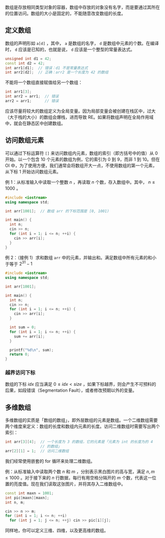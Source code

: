 数组是存放相同类型对象的容器，数组中存放的对象没有名字，而是要通过其所在的位置访问。数组的大小是固定的，不能随意改变数组的长度。

## 定义数组

数组的声明形如 `a[d]` ，其中， `a` 是数组的名字， `d` 是数组中元素的个数。在编译时， `d` 应该是已知的，也就是说， `d` 应该是一个整型的常量表达式。

```cpp
unsigned int d1 = 42;
const int d2 = 42;
int arr1[d1];  // 错误：d1 不是常量表达式
int arr2[d2];  // 正确：arr2 是一个长度为 42 的数组
```

不能将一个数组直接赋值给另一个数组：

```cpp
int arr1[3];
int arr2 = arr1;  // 错误
arr2 = arr1;      // 错误
```

应该尽量将较大的数组定义为全局变量。因为局部变量会被创建在栈区中，过大（大于栈的大小）的数组会爆栈，进而导致 RE。如果将数组声明在全局作用域中，就会在静态区中创建数组。

## 访问数组元素

可以通过下标运算符 `[]` 来访问数组内元素，数组的索引（即方括号中的值）从 0 开始。以一个包含 10 个元素的数组为例，它的索引为 0 到 9，而非 1 到 10。但在 OI 中，为了使用方便，我们通常会将数组开大一点，不使用数组的第一个元素，从下标 1 开始访问数组元素。

例 1：从标准输入中读取一个整数 $n$ ，再读取 $n$ 个数，存入数组中。其中， $n\leq 1000$ 。

```cpp
#include <iostream>
using namespace std;

int arr[1001];  // 数组 arr 的下标范围是 [0, 1001)

int main() {
  int n;
  cin >> n;
  for (int i = 1; i <= n; ++i) {
    cin >> arr[i];
  }
}
```

例 2：（接例 1）求和数组 `arr` 中的元素，并输出和。满足数组中所有元素的和小于等于 $2^{31} - 1$ 

```cpp
#include <iostream>
using namespace std;

int arr[1001];

int main() {
  int n;
  cin >> n;
  for (int i = 1; i <= n; ++i) {
    cin >> arr[i];
  }

  int sum = 0;
  for (int i = 1; i <= n; ++i) {
    sum += arr[i];
  }

  printf("%d\n", sum);
  return 0;
}
```

### 越界访问下标

数组的下标 $\mathit{idx}$ 应当满足 $0\leq \mathit{idx}< \mathit{size}$ ，如果下标越界，则会产生不可预料的后果，如段错误（Segmentation Fault），或者修改预期以外的变量。

## 多维数组

多维数组的实质是「数组的数组」，即外层数组的元素是数组。一个二维数组需要两个维度来定义：数组的长度和数组内元素的长度。访问二维数组时需要写出两个索引：

```cpp
int arr[3][4];  // 一个长度为 3 的数组，它的元素是「元素为 int 的长度为的 4
                // 的数组」
arr[2][1] = 1;  // 访问二维数组
```

我们经常使用嵌套的 for 循环来处理二维数组。

例：从标准输入中读取两个数 $n$ 和 $m$ ，分别表示黑白图片的高与宽，满足 $n,m\leq 1000$ 。对于接下来的 $n$ 行数据，每行有用空格分隔开的 $m$ 个数，代表这一位置的亮度值。现在我们读取这张图片，并将其存入二维数组中。

```cpp
const int maxn = 1001;
int pic[maxn][maxn];
int n, m;

cin >> n >> m;
for (int i = 1; i <= n; ++i)
  for (int j = 1; j <= n; ++j) cin >> pic[i][j];
```

同样地，你可以定义三维、四维，以及更高维的数组。

